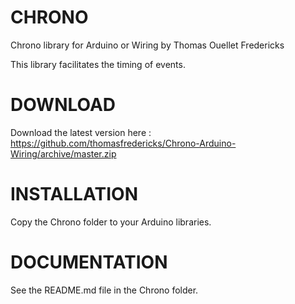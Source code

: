 CHRONO
=====================

Chrono library for Arduino or Wiring
by Thomas Ouellet Fredericks

This library facilitates the timing of events.

DOWNLOAD
=====================

Download the latest version here : https://github.com/thomasfredericks/Chrono-Arduino-Wiring/archive/master.zip


INSTALLATION
=====================

Copy the Chrono folder to your Arduino libraries.


DOCUMENTATION
=====================

See the README.md file in the Chrono folder. 
